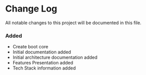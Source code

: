 # Change Log
All notable changes to this project will be documented in this file.

### Added
- Create boot core
- Initial documentation added
- Initial architecture documentation added
- Features Presentation added
- Tech Stack information added
